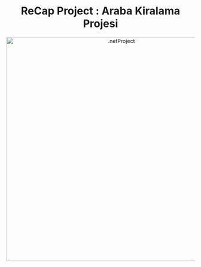 <h1 align="center">ReCap Project : Araba Kiralama Projesi</h1> 

<p align="center">
  <img src="" width="600" alt=".netProject">
</p>
